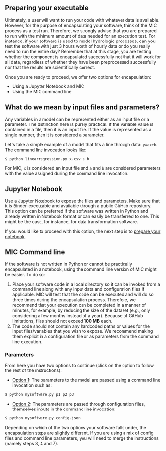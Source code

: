 ## Preparing your executable

Ultimately, a user will want to run your code with whatever data is available. However, for the purpose of encapsulating your software, think of the MIC process as a test run. Therefore, we strongly advise that you are prepared to run with the minimum amount of data needed for an execution test. For instance, if your software is used to model hydrologic processes, can you test the software with just 3 hours worth of hourly data or do you really need to run the entire day? Remember that at this stage, you are testing whether the component is encapsulated successfully not that it will work for all data, regardless of whether they have been preprocessed successfully nor that the results are scientifically correct.

Once you are ready to proceed, we offer two options for encapsulation:

* Using a Jupyter Notebook and MIC
* Using the MIC command line

## What do we mean by input files and parameters?

Any variables in a model can be represented either as an input file or a parameter. The distinction here is purely practical. If the variable value is contained in a file, then it is an input file. If the value is represented as a single number, then it is considered a parameter.

Let's take a simple example of a model that fits a line through data: `y=ax+b`. The command line invocation looks like:

```bash
$ python linearregression.py x.csv a b
```
For MIC, `x` is considered an input file and `a` and `b` are considered parameters with the value assigned during the command line invocation.

## Jupyter Notebook

Use a Jupyter Notebook to expose the files and parameters. Make sure that it is Binder-executable and available through a public GitHub repository. This option can be preferred if the software was written in Python and already written in Notebook format or can easily be transferred to one. This might be the case, for instance, for data transformation software.

If you would like to proceed with this option, the next step is to [prepare your notebook](/notebooks/).

## MIC Command line

If the software is not written in Python or cannot be practically encapsulated in a notebook, using the command line version of MIC might be easier. To do so:

1. Place your software code in a local directory so it can be invoked from a command line along with any input data and configuration files if applicable. MIC will test that the code can be executed and will do so three times during the encapsulation process. Therefore, we recommend that your execution can be completed in a manner of minutes, for example, by reducing the size of the dataset (e.g., only considering a few months instead of a year). Because of GitHub limitations, files should not exceed **100 MB** each.
2.  The code should not contain any hardcoded paths or values for the input files/variables that you wish to expose. We recommend making them explicit in a configuration file or as parameters from the command line execution.

### Parameters

From here you have two options to continue (click on the option to follow the rest of the instructions):

* [Option 1](/model_configuration/03a-step1): The parameters to the model are passed using a command line invocation such as:

```bash
$ python mysoftware.py p1 p2 p3
```

* [Option 2](/model_configuration/03a-step1): The parameters are passed through configuration files, themselves inputs in the command line invocation:

```bash
$ python mysoftware.py config.json
```

Depending on which of the two options your software falls under, the encapsulation steps are slightly different. If you are using a mix of config files and command line parameters, you will need to merge the instructions (namely steps 3, 4 and 7).
